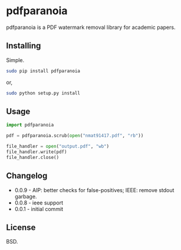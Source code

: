 # pdfparanoia

pdfparanoia is a PDF watermark removal library for academic papers.

## Installing

Simple.

``` bash
sudo pip install pdfparanoia
```

or,

``` bash
sudo python setup.py install
```

## Usage

``` python
import pdfparanoia

pdf = pdfparanoia.scrub(open("nmat91417.pdf", "rb"))

file_handler = open("output.pdf", "wb")
file_handler.write(pdf)
file_handler.close()
```

## Changelog

* 0.0.9 - AIP: better checks for false-positives; IEEE: remove stdout garbage.
* 0.0.8 - ieee support
* 0.0.1 - initial commit

## License

BSD.

